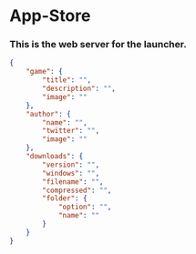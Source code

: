 # App-Store

### This is the web server for the launcher.

```json
{
    "game": {
        "title": "",
        "description": "",
        "image": ""
    },
    "author": {
        "name": "",
        "twitter": "",
        "image": ""
    },
    "downloads": {
        "version": "",
        "windows": "",
        "filename": "",
        "compressed": "",
        "folder": {
            "option": "",
            "name": ""
        } 
    }
}
```
